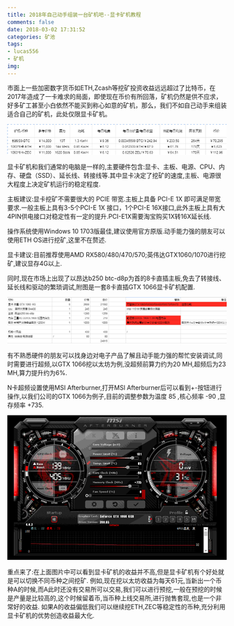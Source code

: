 ```yaml
---
title: 2018年自己动手组装一台矿机吧--显卡矿机教程
comments: false
date: 2018-03-02 17:31:52
categories: 矿池
tags:
- lucas556
- 矿机
img:
---
```


市面上一些加密数字货币如ETH,Zcash等挖矿投资收益远远超过了比特币，在2017年造成了一卡难求的局面，即使现在币价有所回落，矿机仍然是供不应求，好多矿工甚至小白依然不能买到称心如意的矿机，那么，我们不如自己动手来组装适合自己的矿机，此处仅限显卡矿机。

![](/images/W2.png)

显卡矿机和我们通常的电脑是一样的,主要硬件包含:显卡、主板、电源、CPU、内存、硬盘（SSD）、延长线、转接线等.其中显卡决定了挖矿的速度,主板、电源很大程度上决定矿机运行的稳定程度.

主板建议:显卡挖矿不需要很大的 PCIE 带宽.主板上具备 PCI-E 1X 即可满足带宽要求.一般主板上具有3-5个PCI-E 1X 接口，1个PCI-E 16X接口,此外主板上具有大4PIN供电接口对稳定性有一定的提升.PCI-E1X需要淘宝购买1X转16X延长线.

操作系统使用Windows 10 1703版最佳,建议使用官方原版.动手能力强的朋友可以使用ETH OS进行挖矿,这里不在赘述.

显卡建议:目前推荐使用AMD RX580/480/470/570;英伟达GTX1060/1070进行挖矿,建议显存4G以上.

同时,现在市场上出现了以昂达b250 btc-d8p为首的8卡直插主板,免去了转接线、延长线和驱动的繁琐调试,附图是一套8卡直插GTX 1066显卡矿机配置.

![](/images/pz.png)

有不熟悉硬件的朋友可以找身边对电子产品了解且动手能力强的帮忙安装调试,同时需要进行超频,以GTX 1066挖以太坊为例,没超频前算力约为20 MH,超频后为23 MH,算力提升约为6%.

N卡超频设置使用MSI Afterburner,打开MSI Afterburner后可以看到+-按钮进行操作,以我们公司的GTX 1066为例子,目前的调整参数为温度 85 ,核心频率 -90 ,显存频率 +735.

![](/images/c5.png)

重点来了:在上面图片中可以看到显卡矿机的收益并不高,但是显卡矿机有个好处就是可以切换不同币种之间挖矿.
例如,现在挖以太坊收益为每天61元,当新出一个币种A的时候,而A此时还没有交易所可以交易,我们可以进行预挖,一般在预挖的时候是产量是比较高的,这个时候留着币,当币种上线交易所,进行抛售套现,也是一个非常好的收益.
如果A的收益偏低我们可以继续挖ETH,ZEC等稳定性的币种,充分利用显卡矿机的优势创造收益最大化.
